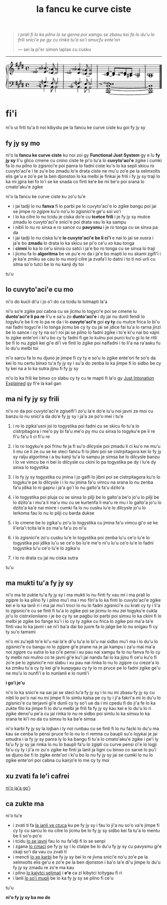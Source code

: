 ﻿---
title: la fancu ke curve ciste
---

> *i prali fi lo ka pilno lo se gerna poi xamgu se zbasu kei fa lo du'u lo frili snici'e pe gy cu rinka tu'a so'i smucfu ente'ori*
>
> — sei la pi'er simon laplas cu cusku

---

<img src="../assets/impression.png" alt="i ti jvinu fy jy sy">

# fi'i

ni'o ui friti tu'a ti noi kibystu pe la fancu ke curve ciste ku goi fy jy sy

## fy jy sy mo

ni'o la **fancu ke curve ciste** ku noi zoi gy **Functional Just System** gy e lu **fy jy sy** li'u glico cmene cu cnino ciste te pi'o tu'a lo **cuvyto'aci'e** zgike
i cumki fa lo nu pilno lo zgisnici'e poi panra lo fadni ciste ku'o lo ka sepli skicu ro cuvyto'aci'e
i te zu'e bo zmadu lo'e drata ciste ne mu'u zo'e pe la xelmxolts elis ge'u e zo'e pe la ben djonston lo ka melbi je finkai je frili
i fy jy sy traji lo ka mi jgira kei fo lo'i se ke snada co finti ke'e be mi be'o poi srana lo cmato'aku'e zgike

ni'o la fancu ke curve ciste ku zo'u tu'e

- i jai tadji lo nu **fanva** fi lo parbi pe lo cuvyto'aci'e lo zgike bangu poi jai se jimpe ro zgipre ku'o no'u lo zgisnici'e ge'u soi vo'i
- i lo ka cilre lo nu tcidu je ciska do'e cu **tcetce frili** i je fy jy sy mutce zmadu lo cuvyto'aci'e snici'e poi drata vau lo ka sampu
- i nibli lo nu ro sinxa e ro sance cu **pavysmu** i je ro tonga cu se sinxa pa da
- i jai tadji lo nu ciska lu'e **lo cuvyto'aci'e be li ci'i** e nai lo jai se xusra i ja'e bo **zmadu** lo drata lo ka skicu se pi'o ce'u xo kau tonga
- i **cimni** lo ka lo ce'u sinxa cu satci i ja'e bo ro tonga cu se sinxa lo traji
- i jicmu fa lo **algoritma** be ve pu'e ro da i ja'e bo mapti lo nu skami zgifi'i i je ka'e zmiku se cau lo nu morji cilre ja zvafa'i lo datni i to ti noi urli cu sitna so'o tutci be lo nu kanji dy toi

tu'u

## lo cuvyto'aci'e cu mo

ni'o do kucli di'u i jo o'i do ca tcidu lo tolmapti la'a

ni'o so'e zgike poi cabna cu se jicmu lo togyci'e poi se cmene lu **dunto'aci'e li pa re** li'u e sa'u zo **dunto'aci'e**
i dy jai nu dunli fendi lo togyku'e be li re lo pa re da
i lo **cuvyto'aci'e** goi **cy ty** cu mutce frica lo bi'u nai fadni togyci'e
i lo tonga jicmu be cy ty cu jai se jdice fai tu'a lo rarna jinzi be lo sance
i cy ty na so'i roi jai se pilno lo fadni zgike
i to'e ki'u nai bo vajni lo zgike ente'ori
i ki'u bo cy ty fadni fi ge lo kulnu poi purci ku'o gi lo te ritli be fi lo nu zgipli kei gi'e di'i ve finti lo zgike poi nalfadni
i to li'a na ra'asku fu lo du'u melbi toi

ni'o sarcu fa lo nu djuno je jimpe fi cy ty e so'u lo zgike ente'ori fe so'o da kei lo nu certu binxo tu'a fy jy sy
i su'a do zenba lo ka jimpe fi lo sidbo be cy ty kei na a lo ka sutra jijnu fi fy jy sy

ni'o lo ka frili ke binxo co slabu cy ty cu te mapti fi la'o gy [Just Intonation Explained](https://www.kylegann.com/tuning.html) gy fi'e la kail gan

## ma ni fy jy sy frili

ni'o ro da poi cuvyto'aci'e zgiselfi'i zo'u la'e do'e lu'u noi javni ze moi cu banzu lo nu snici'a da do'e fy jy sy
i ja'a ze po'o mei
i tu'e

1. i ro lo zgika'usni joi lo togystika poi fadni cu se skicu fo tu'a lo cistrpitagora i me'o py bi fa'u me'o py mu cu sinxa lo togyku'e pe li re fi'u fa'u li ci fi'u re

2. i lo ro togyku'e poi frinu fe ja fi su'o dilcysle poi zmadu li ci ku'o ne mu'u li mu ce li ze cu se ke steci fancu fi lo jibni poi se cistrpitagora kei lo fy jy sy ralju algoritma i a bu kanji tu'a lo sampu je simsa be lo dilcysle banzu i lo ve vimcu be ri bei lo dilcysle cu ckini lo pa togystika pe dy i lu'e dy sinxa lo togystika

3. i lo fy jy sy togystika cu jmina i jo galfi lo jibni poi se cistrpitagora ku'o lo togyku'e pe lo dilcysle i i lo nu jmina fa'u vimcu na srana lo nu zenba fa'u jdika lo ni gapru i ja'a go'i lo nu galto'a fa'u dzito'a

4. i lo togystika poi pluja cu se sinxa lo pilji be lo galto'a be'o jo'u lo pilji be lo dzito'a i mu'a li ma'u mu cu se kurtenfa li ma'u re mu i lo galto'a jo'u lo dzito'a ka'e nai mixre i cumki fa lo nu cusku lu'e lo dilcysle jo'u lo lerkoma fau lo nu lo pilji cu barda dukse

5. i lo cmene be lo zgika'u zo'u lo togystika cu jmina fa'u vimcu gi'o se ke li'erla'i tcita la'e zo ma'u fa'u zo ni'u

6. i lo zgisnici'e zo'u cusku lu'e lo togystika poi zenba lu'u ce'o lu'e lo togystika poi jdika lu'u se ce'o bo lu'e me'o ni'u lu'u ce'o lu'e lo fadni togystika lu'u ce'o lu'e lo zgika'u

7. i lo ro drata cu jai nu ciska sutra

tu'u

## ma mukti tu'a fy jy sy

ni'o ma te zukte tu'a fy jy sy
i ma mukti lo nu finti fy vau mi
i ma prali lo zgipre lo ka pilno fy
i pilno mu'i ma
i mo filri'a lo ka finti lo cuvyto'aci'e zgike kei e lo ka lanli ri
i ma jai mu'i troci lo nu lo fadni zgisnici'e cu krati cy ty
i li'a lo zgisnici'e cu se finti fi tu'a lo zgike poi se jicmu lo mu zei togyku'e cukla jo'u lo cistrxiioniiano
i je bo cy ty se pagbu loi parbi poi simxu lo ka ckini fi lo melbi je zgike bo fange ku'i
i lo cy ty zgike cu frica lo zgike poi ma'a ta'e finti vau lo ka javni
i se ni'i ba'a dai bo juxre fa lo jalge be lo nu snigau fi cy ty su'o tamsmi

ni'o mi zu'ejdi to'e ki'u nai la'e di'u tu'a lo bi'u nai sidbo mu'i ma
i lo du'u lo zgisnici'e cu bangu ro lo zgipre gi'e prane na je jai kampu
i za'u mai ma'a noi zgipre cu sutra lo ka ci'e pensi
i xu pau nai xamgu fa lo nu fanva fo lo cy ty melbi noi mulno co te javni gi'e ku'i jai nandu fai lo ka jijnu fi ce'u ku'o fi zo'e pe lo zgisnici'e noi slabu
i xu pau nai rinka lo nu lo zgipre cu creze'a lo ka zmiku tu'a cy ty kei gi'e kuspygau cy ty lo ro pruce pe lo fadni zgike ge'u ne mu'u lo nunfi'i e lo nunlanli e lo nunti'i

**i go'i je'u**

ni'o lo ka snici'e na sai jai se steci tu'a fy jy sy
i lo nu mi zbasu fy jy sy cu nibli lo po'o nai nu mi jimpe fi lo simlu kalsa pe cy ty
i ji'a fakri'a mi lo du'u lo zgisnici'e cu terjavni gi'e dunli cy ty so'i ue da
i mi cpedu fi do ji'a fe lo ka zukte filo ka jimpe fi lo du'u melbi je frili fa fy jy sy kau kei e lo du'u lo ri zgike denxi'u pe'a cu jai rinka lo nu re sidbo poi simlu lo ka simxu lo ka srana te ki'i no da cu simxu lo ka ba'e simsa

ni'o karbi fy jy sy la lojban
i ly noi runbau cu se finti fi lo nu facki lo du'u ma kau se cenba lo pensi pruce fo lo nu lo ri remna cu baupli su'o lojykai je jai smudra
i ia fy jy sy panra ly lo ka bangu fi tu'a lo cmato'aku'e zgike
i pe'i ly fa'u fy jy sy jai rinka lo nu lo baupli fa'u lo zgipli cu curve pensi ci'e lo logji fa'u cy ty
i ji'a ro zu'o zgike ke finti ja lanli ja tigni cu binxo co sarxe lo pu'i se djuno be fi lo zgike ente'ori
i ki'u bo lo nu fy jy sy jai se cumki lo nu lo zgike ente'ori poi cabna cu kairjo'e lo me cy ty moi

## xu zvati fa le'i cafrei

[ni'o ja'a go'i](faq.html)

## ca zukte ma

ni'o tu'e

- i zvati ti fa [la janli ve ctuca](crash.html) ku pe fy jy sy i fau lo ji'a nu so'o va'e jimpe fi cy ty cu sarcu lo nu cilre lo jicmu be lo fy jy sy sidbo kei fa tu'a lo mentu be li so'o po'o
- i tcidu [lo se javni](rules.html) fau lo nu fa'idji fi lo se senpi
- i zgana [lo cmaci](math.html) pe fy jy sy i lo ctaipe be lo du'u fy jy sy cu pavysmu gi'e ckaji so'i da vau cu zvati ti
- i mencti [lo xe karbi](compare.html) be fy jy sy bei lo re jivna snici'e no'u zo'e pe la xelmxolts elis ge'u e zo'e pe la ben djonston i ba'o la'e di'u jimpe lo du'u fy jy sy zmadu re zo'e ma kau
- i pilno [lo kajytci seljmaji](calc.html) i **e'e** ca zi kibytci tcitygau fi ri
- i lanli [lo so'i mupli](examples.html) be lo ka fy jy sy se pilno fi ce'u

tu'u

**ni'o fy jy sy ba mo do**
